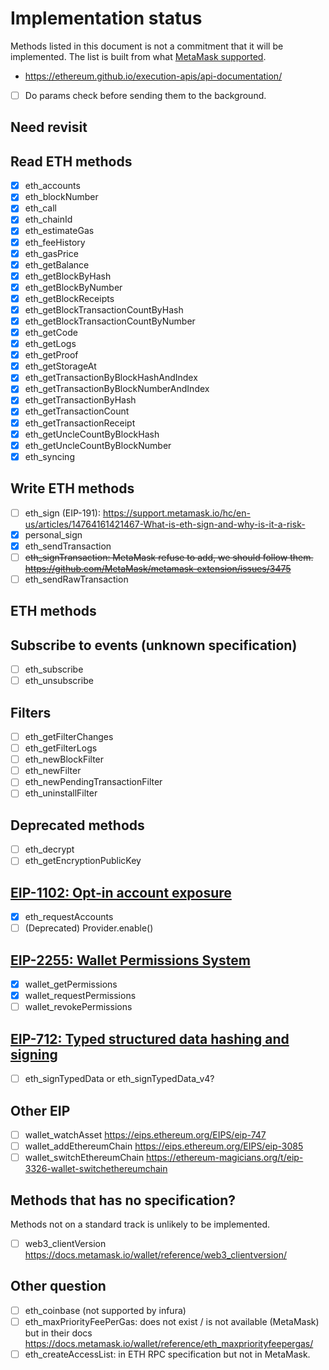 # Implementation status

Methods listed in this document is not a commitment that it will be implemented.
The list is built from what [MetaMask supported](https://docs.metamask.io/wallet/reference/json-rpc-api/).

- <https://ethereum.github.io/execution-apis/api-documentation/>

- [ ] Do params check before sending them to the background.

## Need revisit

## Read ETH methods

- [x] eth_accounts
- [x] eth_blockNumber
- [x] eth_call
- [x] eth_chainId
- [x] eth_estimateGas
- [x] eth_feeHistory
- [x] eth_gasPrice
- [x] eth_getBalance
- [x] eth_getBlockByHash
- [x] eth_getBlockByNumber
- [x] eth_getBlockReceipts
- [x] eth_getBlockTransactionCountByHash
- [x] eth_getBlockTransactionCountByNumber
- [x] eth_getCode
- [x] eth_getLogs
- [x] eth_getProof
- [x] eth_getStorageAt
- [x] eth_getTransactionByBlockHashAndIndex
- [x] eth_getTransactionByBlockNumberAndIndex
- [x] eth_getTransactionByHash
- [x] eth_getTransactionCount
- [x] eth_getTransactionReceipt
- [x] eth_getUncleCountByBlockHash
- [x] eth_getUncleCountByBlockNumber
- [x] eth_syncing

## Write ETH methods

- [ ] eth_sign (EIP-191): <https://support.metamask.io/hc/en-us/articles/14764161421467-What-is-eth-sign-and-why-is-it-a-risk->
- [x] personal_sign
- [x] eth_sendTransaction
- [ ] ~~eth_signTransaction: MetaMask refuse to add, we should follow them. <https://github.com/MetaMask/metamask-extension/issues/3475>~~
- [ ] eth_sendRawTransaction

## ETH methods

## Subscribe to events (unknown specification)

- [ ] eth_subscribe
- [ ] eth_unsubscribe

## Filters

- [ ] eth_getFilterChanges
- [ ] eth_getFilterLogs
- [ ] eth_newBlockFilter
- [ ] eth_newFilter
- [ ] eth_newPendingTransactionFilter
- [ ] eth_uninstallFilter

## Deprecated methods

- [ ] eth_decrypt
- [ ] eth_getEncryptionPublicKey

## [EIP-1102: Opt-in account exposure](https://eips.ethereum.org/EIPS/eip-1102)

- [x] eth_requestAccounts
- [ ] (Deprecated) Provider.enable()

## [EIP-2255: Wallet Permissions System](https://eips.ethereum.org/EIPS/eip-2255)

- [x] wallet_getPermissions
- [x] wallet_requestPermissions
- [ ] wallet_revokePermissions

## [EIP-712: Typed structured data hashing and signing](https://eips.ethereum.org/EIPS/eip-712)

- [ ] eth_signTypedData or eth_signTypedData_v4?

## Other EIP

- [ ] wallet_watchAsset <https://eips.ethereum.org/EIPS/eip-747>
- [ ] wallet_addEthereumChain <https://eips.ethereum.org/EIPS/eip-3085>
- [ ] wallet_switchEthereumChain <https://ethereum-magicians.org/t/eip-3326-wallet-switchethereumchain>

## Methods that has no specification?

Methods not on a standard track is unlikely to be implemented.

- [ ] web3_clientVersion <https://docs.metamask.io/wallet/reference/web3_clientversion/>

## Other question

- [ ] eth_coinbase (not supported by infura)
- [ ] eth_maxPriorityFeePerGas: does not exist / is not available (MetaMask) but in their docs <https://docs.metamask.io/wallet/reference/eth_maxpriorityfeepergas/>
- [ ] eth_createAccessList: in ETH RPC specification but not in MetaMask.
